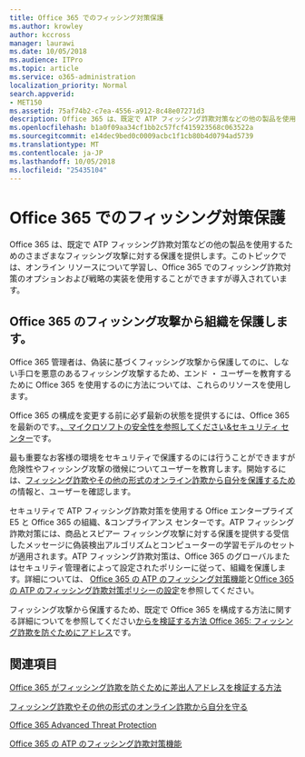 ```yaml
---
title: Office 365 でのフィッシング対策保護
ms.author: krowley
author: kccross
manager: laurawi
ms.date: 10/05/2018
ms.audience: ITPro
ms.topic: article
ms.service: o365-administration
localization_priority: Normal
search.appverid:
- MET150
ms.assetid: 75af74b2-c7ea-4556-a912-8c48e07271d3
description: Office 365 は、既定で ATP フィッシング詐欺対策などの他の製品を使用するためのさまざまなフィッシング攻撃に対する保護を提供します。このトピックでは、オンライン リソースについて学習し、Office 365 でのフィッシング詐欺対策のオプションおよび戦略の実装を使用することができますが導入されています。
ms.openlocfilehash: b1a0f09aa34cf1bb2c57fcf415923568c063522a
ms.sourcegitcommit: e14dec9bed0c0009acbc1f1cb80b4d0794ad5739
ms.translationtype: MT
ms.contentlocale: ja-JP
ms.lasthandoff: 10/05/2018
ms.locfileid: "25435104"
---
```

# <a name="anti-phishing-protection-in-office-365"></a>Office 365 でのフィッシング対策保護

Office 365 は、既定で ATP フィッシング詐欺対策などの他の製品を使用するためのさまざまなフィッシング攻撃に対する保護を提供します。このトピックでは、オンライン リソースについて学習し、Office 365 でのフィッシング詐欺対策のオプションおよび戦略の実装を使用することができますが導入されています。
  
## <a name="protect-your-organization-against-phishing-attacks-in-office-365"></a>Office 365 のフィッシング攻撃から組織を保護します。

Office 365 管理者は、偽装に基づくフィッシング攻撃から保護してのに、しない手口を悪意のあるフィッシング攻撃するため、エンド ・ ユーザーを教育するために Office 365 を使用するのに方法については、これらのリソースを使用します。
  
Office 365 の構成を変更する前に必ず最新の状態を提供するには、Office 365 を最新のです。[、マイクロソフトの安全性を参照してください&amp;セキュリティ センター](https://www.microsoft.com/security/default.aspx)です。
  
最も重要なお客様の環境をセキュリティで保護するのには行うことができますが危険性やフィッシング攻撃の徴候についてユーザーを教育します。開始するには、[フィッシング詐欺やその他の形式のオンライン詐欺から自分を保護するため](https://support.office.com/article/f84750b4-2f2c-46c3-89f6-e65f7f8c3546)の情報と、ユーザーを確認します。
  
セキュリティで ATP フィッシング詐欺対策を使用する Office エンタープライズ E5 と Office 365 の組織、&amp;コンプライアンス センターです。ATP フィッシング詐欺対策には、商品とスピアー フィッシング攻撃に対する保護を提供する受信したメッセージに偽装検出アルゴリズムとコンピューターの学習モデルのセットが適用されます。ATP フィッシング詐欺対策は、Office 365 のグローバルまたはセキュリティ管理者によって設定されたポリシーに従って、組織を保護します。詳細については、 [Office 365 の ATP のフィッシング対策機能](atp-anti-phishing.md)と[Office 365 の ATP のフィッシング詐欺対策ポリシーの設定](set-up-atp-anti-phishing-policies.md)を参照してください。
  
フィッシング攻撃から保護するため、既定で Office 365 を構成する方法に関する詳細についてを参照してください[からを検証する方法 Office 365: フィッシング詐欺を防ぐためにアドレス](how-office-365-validates-the-from-address.md)です。
  
## <a name="related-topics"></a>関連項目

[Office 365 がフィッシング詐欺を防ぐために差出人アドレスを検証する方法](how-office-365-validates-the-from-address.md)
  
[フィッシング詐欺やその他の形式のオンライン詐欺から自分を守る](https://support.office.com/article/f84750b4-2f2c-46c3-89f6-e65f7f8c3546)
  
[Office 365 Advanced Threat Protection](office-365-atp.md)
  
[Office 365 の ATP のフィッシング詐欺対策機能](atp-anti-phishing.md)
  

